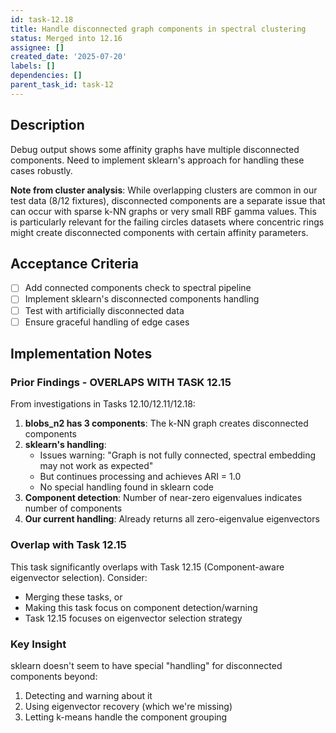 ```yaml
---
id: task-12.18
title: Handle disconnected graph components in spectral clustering
status: Merged into 12.16
assignee: []
created_date: '2025-07-20'
labels: []
dependencies: []
parent_task_id: task-12
---
```


## Description

Debug output shows some affinity graphs have multiple disconnected components. Need to implement sklearn's approach for handling these cases robustly.

**Note from cluster analysis**: While overlapping clusters are common in our test data (8/12 fixtures), disconnected components are a separate issue that can occur with sparse k-NN graphs or very small RBF gamma values. This is particularly relevant for the failing circles datasets where concentric rings might create disconnected components with certain affinity parameters.

## Acceptance Criteria

- [ ] Add connected components check to spectral pipeline
- [ ] Implement sklearn's disconnected components handling
- [ ] Test with artificially disconnected data
- [ ] Ensure graceful handling of edge cases

## Implementation Notes

### Prior Findings - OVERLAPS WITH TASK 12.15

From investigations in Tasks 12.10/12.11/12.18:

1. **blobs_n2 has 3 components**: The k-NN graph creates disconnected components
2. **sklearn's handling**: 
   - Issues warning: "Graph is not fully connected, spectral embedding may not work as expected"
   - But continues processing and achieves ARI = 1.0
   - No special handling found in sklearn code
3. **Component detection**: Number of near-zero eigenvalues indicates number of components
4. **Our current handling**: Already returns all zero-eigenvalue eigenvectors

### Overlap with Task 12.15

This task significantly overlaps with Task 12.15 (Component-aware eigenvector selection). Consider:
- Merging these tasks, or
- Making this task focus on component detection/warning
- Task 12.15 focuses on eigenvector selection strategy

### Key Insight

sklearn doesn't seem to have special "handling" for disconnected components beyond:
1. Detecting and warning about it
2. Using eigenvector recovery (which we're missing)
3. Letting k-means handle the component grouping
